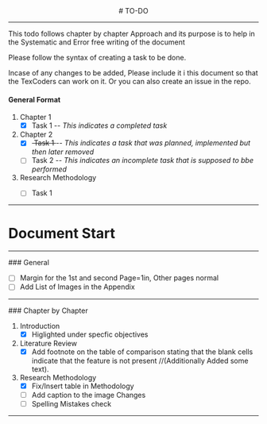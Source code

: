 <center>
# TO-DO
</center>
<hr>
<p> 
This todo follows chapter by chapter Approach and its purpose is to help in the Systematic and Error free writing of the document
</p>
<p>Please follow the syntax of creating a task to be done. </p>
<p>Incase of any changes to be added, Please include it i this document so that the TexCoders can work on it. Or you can also create an issue in the repo.</p>


#### General Format
1. Chapter 1
    - [x] Task 1  -- <i>This indicates a completed task</i>
2. Chapter 2
    - [x] <strike> Task 1 </strike> -- <i>This indicates a task that was planned, implemented but then later removed</i>
    - [ ] Task 2 -- <i>This indicates an incomplete task that is supposed to bbe performed</i>
3. Research Methodology
    - [ ] Task 1


<hr>
<h1>Document Start</h1>
<hr>
### General

- [ ] Margin for the 1st and second Page=1in, Other pages normal
- [ ] Add List of Images in the Appendix

<hr>
### Chapter by Chapter

1. Introduction
    - [x] Higlighted under specfic objectives   
2. Literature Review
    - [x] Add footnote on the table of comparison stating that the blank cells indicate that the feature is not present  //(Additionally Added some text).
3. Research Methodology
    - [x] Fix/Insert table in Methodology
    - [ ] Add caption to the image Changes
    - [ ] Spelling Mistakes check
<hr>
